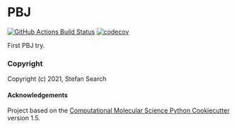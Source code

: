 PBJ
==============================
[//]: # (Badges)
[![GitHub Actions Build Status](https://github.com/REPLACE_WITH_OWNER_ACCOUNT/pbj/workflows/CI/badge.svg)](https://github.com/REPLACE_WITH_OWNER_ACCOUNT/pbj/actions?query=workflow%3ACI)
[![codecov](https://codecov.io/gh/REPLACE_WITH_OWNER_ACCOUNT/PBJ/branch/master/graph/badge.svg)](https://codecov.io/gh/REPLACE_WITH_OWNER_ACCOUNT/PBJ/branch/master)


First PBJ try.

### Copyright

Copyright (c) 2021, Stefan Search


#### Acknowledgements
 
Project based on the 
[Computational Molecular Science Python Cookiecutter](https://github.com/molssi/cookiecutter-cms) version 1.5.

